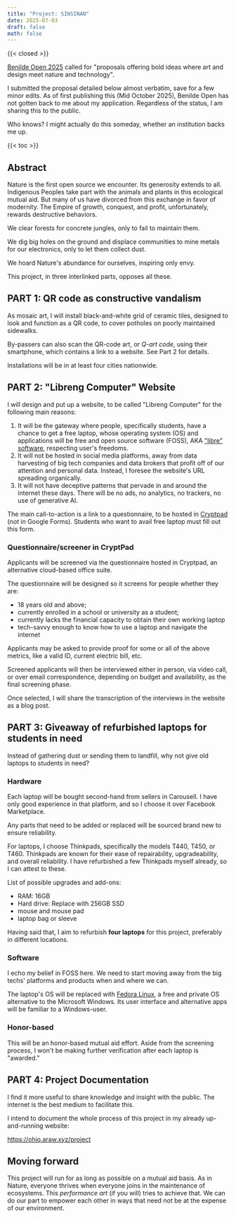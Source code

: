 ```yaml
---
title: "Project: SINSINAN"
date: 2025-07-03
draft: false
math: false
---
```


{{< closed >}}

[Benilde Open 2025](https://benildeopen.com/) called for "proposals
offering bold ideas where art and design meet nature and technology".

I submitted the proposal detailed below almost verbatim, save for a few
minor edits. As of first publishing this (Mid October 2025), Benilde
Open has not gotten back to me about my application. Regardless of the
status, I am sharing this to the public.

Who knows? I might actually do this someday, whether an institution
backs me up.

{{< toc >}}

## Abstract

Nature is the first open source we encounter. Its generosity extends to
all. Indigenous Peoples take part with the animals
and plants in this ecological mutual aid. But many of us have
divorced from this exchange in favor of modernity. The Empire of growth,
conquest, and profit, unfortunately, rewards destructive behaviors.

We clear forests for concrete jungles, only to fail to maintain them.

We dig big holes on the ground and displace communities to mine
metals for our electronics, only to let them collect dust.

We hoard Nature's abundance for ourselves, inspiring only envy.

This project, in three interlinked parts, opposes all these.

## PART 1: QR code as constructive vandalism

As mosaic art, I will install black-and-white grid of ceramic
tiles, designed to look and function as a QR code, to cover potholes on
poorly maintained sidewalks.

By-passers can also scan the QR-code art, or *Q-art code*, using their
smartphone, which contains a link to a website. See Part 2 for details.

Installations will be in at least four cities nationwide.

## PART 2: "Libreng Computer" Website

I will design and put up a website, to be called "Libreng Computer" for
the following main reasons:

1. It will be the gateway where people, specifically students, have a chance to get a free laptop, whose operating system (OS) and
   applications will be free and open source software (FOSS), AKA
   ["libre" software](https://en.wikipedia.org/wiki/Free_software),
   respecting user's freedoms.
2. It will not be hosted in social media platforms, away from data
   harvesting of big tech companies and data brokers that profit off of
   our attention and personal data. Instead, I foresee the website's URL
   spreading organically.
3. It will not have deceptive patterns that pervade in and around the
   internet these days. There will be no ads, no analytics, no trackers,
   no use of generative AI.

The main call-to-action is a link to a questionnaire, to be hosted in
[Cryptpad](https://cryptpad.org/) (*not* in Google Forms). Students
who want to avail free laptop must fill out this form.

### Questionnaire/screener in CryptPad

Applicants will be screened via the questionnaire hosted in Cryptpad, an
alternative cloud-based office suite.

The questionnaire will be designed so it screens for people
whether they are:

- 18 years old and above;
- currently enrolled in a school or university as a student;
- currently lacks the financial capacity to obtain their own working
  laptop
- tech-savvy enough to know how to use a laptop and navigate the
  internet

Applicants may be asked to provide proof for some or all of the above
metrics, like a valid ID, current electric bill, etc.

Screened applicants will then be interviewed either in person, via video
call, or over email correspondence, depending on budget and
availability, as the final screening phase.

Once selected, I will share the transcription of the interviews in the
website as a blog post.

## PART 3: Giveaway of refurbished laptops for students in need

Instead of gathering dust or sending them to landfill, why not
give old laptops to students in need?

### Hardware

Each laptop will be bought second-hand from sellers in Carousell. I have
only good experience in that platform, and so I choose it over Facebook
Marketplace.

Any parts that need to be added or replaced will be sourced brand
new to ensure reliability.

For laptops, I choose Thinkpads, specifically the
models T440, T450, or T460. Thinkpads are known for their ease of
repairability, upgradeability, and overall reliability. I have
refurbished a few Thinkpads myself already, so I can attest to these.

List of possible upgrades and add-ons:
- RAM: 16GB
- Hard drive: Replace with 256GB SSD
- mouse and mouse pad
- laptop bag or sleeve

Having said that, I aim to refurbish **four laptops** for this project,
preferably in different locations.

### Software

I echo my belief in FOSS here. We need to start moving
away from the big techs' platforms and products when and where we can.

The laptop's OS
will be replaced with [Fedora Linux](https://fedoraproject.org/kde/),
a free and private OS alternative to the Microsoft Windows.
Its user interface and alternative apps will be familiar to a Windows-user.

### Honor-based

This will be an honor-based mutual aid effort. Aside from the screening
process, I won't be making further verification after each laptop is
"awarded."

## PART 4: Project Documentation

I find it more useful to share knowledge and insight with the public.
The internet is the best medium to facilitate this.

I intend to document the whole process
of this project in my already up-and-running website:

https://ohio.araw.xyz/project

## Moving forward

This project will run for as long as possible on a mutual aid basis.
As in Nature, everyone thrives when everyone joins in the maintenance of
ecosystems. This *performance art* (if you will) tries to achieve that.
We can do our part to empower each other in ways that need not be at the
expense of our environment.
